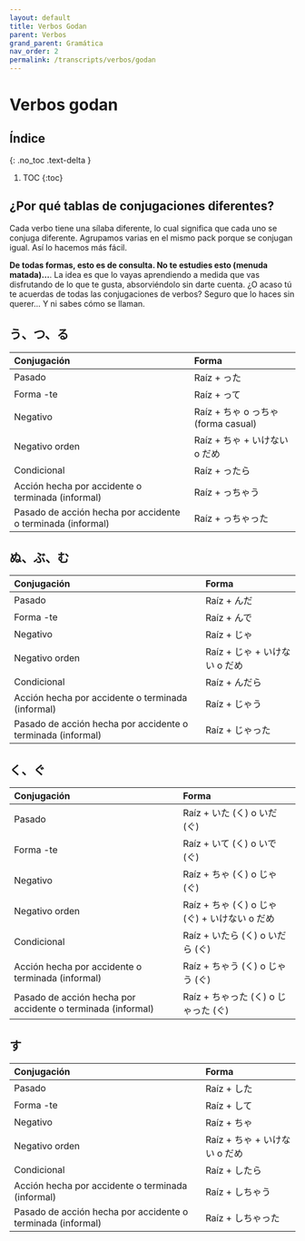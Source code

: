```yaml
---
layout: default
title: Verbos Godan
parent: Verbos
grand_parent: Gramática
nav_order: 2
permalink: /transcripts/verbos/godan
---
```


# Verbos godan

## Índice
{: .no_toc .text-delta }

1. TOC
{:toc}

## ¿Por qué tablas de conjugaciones diferentes?

Cada verbo tiene una sílaba diferente, lo cual significa que cada uno se conjuga diferente. Agrupamos varias en el mismo pack porque se conjugan igual. Así lo hacemos más fácil.

**De todas formas, esto es de consulta. No te estudies esto (menuda matada)…**. La idea es que lo vayas aprendiendo a medida que vas disfrutando de lo que te gusta, absorviéndolo sin darte cuenta. ¿O acaso tú te acuerdas de todas las conjugaciones de verbos? Seguro que lo haces sin querer… Y ni sabes cómo se llaman.

## う、つ、る

| Conjugación        | Forma |
|:------------------|:------|
| Pasado | Raíz + った |
| Forma -te | Raíz + って |
| Negativo | Raíz + ちゃ o っちゃ (forma casual) |
| Negativo orden | Raíz + ちゃ + いけない o だめ |
| Condicional | Raíz + ったら |
| Acción hecha por accidente o terminada (informal) | Raíz + っちゃう |
| Pasado de acción hecha por accidente o terminada (informal) | Raíz + っちゃった |

## ぬ、ぶ、む

| Conjugación        | Forma |
|:------------------|:------|
| Pasado | Raíz + んだ |
| Forma -te | Raíz + んで |
| Negativo | Raíz + じゃ |
| Negativo orden | Raíz + じゃ + いけない o だめ |
| Condicional | Raíz + んだら |
| Acción hecha por accidente o terminada (informal) | Raíz + じゃう |
| Pasado de acción hecha por accidente o terminada (informal) | Raíz + じゃった |

## く、ぐ

| Conjugación        | Forma |
|:------------------|:------|
| Pasado | Raíz +  いた (く) o いだ (ぐ) |
| Forma -te | Raíz + いて (く) o いで (ぐ) |
| Negativo | Raíz + ちゃ (く) o じゃ (ぐ) |
| Negativo orden | Raíz + ちゃ (く) o じゃ (ぐ) + いけない o だめ |
| Condicional | Raíz + いたら (く) o いだら (ぐ) |
| Acción hecha por accidente o terminada (informal) | Raíz + ちゃう (く) o じゃう (ぐ) |
| Pasado de acción hecha por accidente o terminada (informal) | Raíz + ちゃった (く) o じゃった (ぐ) |

## す

| Conjugación        | Forma |
|:------------------|:------|
| Pasado | Raíz + した |
| Forma -te | Raíz + して |
| Negativo | Raíz + ちゃ |
| Negativo orden | Raíz + ちゃ + いけない o だめ |
| Condicional | Raíz + したら |
| Acción hecha por accidente o terminada (informal) | Raíz + しちゃう |
| Pasado de acción hecha por accidente o terminada (informal) | Raíz + しちゃった |
